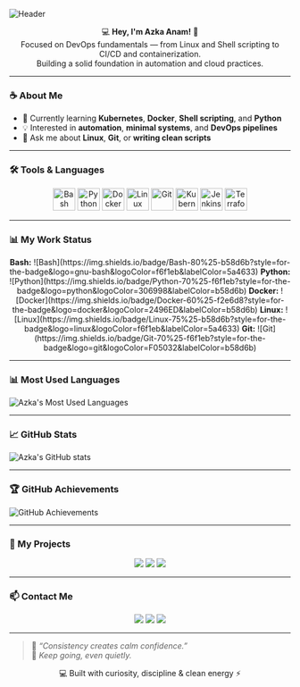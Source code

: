 ![Header](https://capsule-render.vercel.app/api?type=waving&color=0:b58d6b,100:f6f1eb&height=220&section=header&text=Azka%20Anam%20⚙️%20DevOps%20Learner&fontColor=5a4633&fontSize=45&fontAlignY=35&fontAlign=50&desc=Exploring%20Automation%20%7C%20Shell%20Scripting%20%7C%20Linux%20%7C%20Cloud%20Essentials&descAlignY=55&descAlign=50)

<p align="center">
  💻 <b>Hey, I'm Azka Anam!</b> 🤎<br>
Focused on DevOps fundamentals — from Linux and Shell scripting to CI/CD and containerization.<br>
Building a solid foundation in automation and cloud practices.
</p>

---

### ☕ About Me  
- 🌱 Currently learning **Kubernetes**, **Docker**, **Shell scripting**, and **Python**  
- 💡 Interested in **automation**, **minimal systems**, and **DevOps pipelines**  
- 💬 Ask me about **Linux**, **Git**, or **writing clean scripts**  

---

### 🛠️ Tools & Languages  

<p align="center">
  <!-- Core Languages -->
  <img alt="Bash" src="https://img.shields.io/badge/Bash-b58d6b?style=for-the-badge&logo=gnu-bash&logoColor=f6f1eb&labelColor=5a4633" height="40" />
  <img alt="Python" src="https://img.shields.io/badge/Python-f6f1eb?style=for-the-badge&logo=python&logoColor=306998&labelColor=b58d6b" height="40" />

  <!-- DevOps Tools -->
  <img alt="Docker" src="https://img.shields.io/badge/Docker-f2e6d8?style=for-the-badge&logo=docker&logoColor=2496ED&labelColor=b58d6b" height="40" />
  <img alt="Linux" src="https://img.shields.io/badge/Linux-b58d6b?style=for-the-badge&logo=linux&logoColor=f6f1eb&labelColor=5a4633" height="40" />
  <img alt="Git" src="https://img.shields.io/badge/Git-f6f1eb?style=for-the-badge&logo=git&logoColor=F05032&labelColor=b58d6b" height="40" />
  <img alt="Kubernetes" src="https://img.shields.io/badge/Kubernetes-f6f1eb?style=for-the-badge&logo=kubernetes&logoColor=326CE5&labelColor=b58d6b" height="40" />
  <img alt="Jenkins" src="https://img.shields.io/badge/Jenkins-f6f1eb?style=for-the-badge&logo=jenkins&logoColor=D24939&labelColor=b58d6b" height="40" />
  <img alt="Terraform" src="https://img.shields.io/badge/Terraform-f6f1eb?style=for-the-badge&logo=terraform&logoColor=623CE4&labelColor=b58d6b" height="40" />
</p>

---

### 📊 My Work Status
<p align="center">
  <b>Bash:</b> ![Bash](https://img.shields.io/badge/Bash-80%25-b58d6b?style=for-the-badge&logo=gnu-bash&logoColor=f6f1eb&labelColor=5a4633)  
  <b>Python:</b> ![Python](https://img.shields.io/badge/Python-70%25-f6f1eb?style=for-the-badge&logo=python&logoColor=306998&labelColor=b58d6b)  
  <b>Docker:</b> ![Docker](https://img.shields.io/badge/Docker-60%25-f2e6d8?style=for-the-badge&logo=docker&logoColor=2496ED&labelColor=b58d6b)  
  <b>Linux:</b> ![Linux](https://img.shields.io/badge/Linux-75%25-b58d6b?style=for-the-badge&logo=linux&logoColor=f6f1eb&labelColor=5a4633)  
  <b>Git:</b> ![Git](https://img.shields.io/badge/Git-70%25-f6f1eb?style=for-the-badge&logo=git&logoColor=F05032&labelColor=b58d6b)  
</p>

---

### 📊 Most Used Languages  
![Azka's Most Used Languages](https://github-readme-stats.vercel.app/api/top-langs/?username=Azka-Anam&layout=compact&theme=tokyonight&langs_count=6)

---

### 📈 GitHub Stats  
![Azka's GitHub stats](https://github-readme-stats.vercel.app/api?username=Azka-Anam&show_icons=true&title_color=b58d6b&icon_color=b58d6b&text_color=5a4633&bg_color=f6f1eb)

---

### 🏆 GitHub Achievements  
![GitHub Achievements](https://github-profile-trophy.vercel.app/?username=Azka-Anam&theme=flat&title=Repositories,Stars,Commit,PullRequest)

---

### 💼 My Projects
<p align="center">
  <a href="https://github.com/Azka-Anam/shell-scripts"><img src="https://img.shields.io/badge/Shell Scripts-b58d6b?style=for-the-badge&logo=gnu-bash&logoColor=f6f1eb"/></a>
  <a href="https://github.com/Azka-Anam/python-projects"><img src="https://img.shields.io/badge/Python Projects-f6f1eb?style=for-the-badge&logo=python&logoColor=306998"/></a>
  <a href="https://github.com/Azka-Anam/docker-projects"><img src="https://img.shields.io/badge/Docker Projects-f2e6d8?style=for-the-badge&logo=docker&logoColor=2496ED"/></a>
</p>

---

### 📫 Contact Me
<p align="center">
  <a href="mailto:azka.anam2005@gmail.com"><img src="https://img.shields.io/badge/Email-D14836?style=for-the-badge&logo=gmail&logoColor=white"/></a>
  <a href="https://https://www.linkedin.com/in/azka-anam-5209b3319"><img src="https://img.shields.io/badge/LinkedIn-0077B5?style=for-the-badge&logo=linkedin&logoColor=white"/></a>
  <a href="https://github.com/Azka-Anam"><img src="https://img.shields.io/badge/GitHub-f6f1eb?style=for-the-badge&logo=github&logoColor=b58d6b"/></a>
</p>

---

> 🌿 *“Consistency creates calm confidence.”*  
> 🤍 *Keep going, even quietly.*

<p align="center">💻 Built with curiosity, discipline & clean energy ⚡</p>

